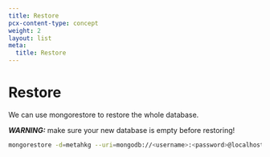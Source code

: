 ```yaml
---
title: Restore
pcx-content-type: concept
weight: 2
layout: list
meta:
  title: Restore
---
```


# Restore

We can use mongorestore to restore the whole database.

**_WARNING:_** make sure your new database is empty before restoring!

```bash
mongorestore -d=metahkg --uri=mongodb://<username>:<password>@localhost:<port>
```
